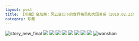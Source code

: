 ```yaml
---
layout: post
title: 【珍藏】金灿荣：风云变幻下的世界格局和大国关系（2019.02.23）
category: 珍藏
---
```

![story_new_final](http://rfbyhtcfm.hd-bkt.clouddn.com/img/story_new_final_0322.png)
![](http://rfbyhtcfm.hd-bkt.clouddn.com/img/jin-hongkong-220414-1.jpg)
![](http://rfbyhtcfm.hd-bkt.clouddn.com/img/jin-hongkong-0316-1.png)
![](http://rfbyhtcfm.hd-bkt.clouddn.com/img/jin-hongkong-0316-2.png)
![](http://rfbyhtcfm.hd-bkt.clouddn.com/img/jin-hongkong-0316-3.png)
![](http://rfbyhtcfm.hd-bkt.clouddn.com/img/jin-hongkong-0316-4.png)
![](http://rfbyhtcfm.hd-bkt.clouddn.com/img/jin-hongkong-0316-5.png)
![](http://rfbyhtcfm.hd-bkt.clouddn.com/img/jin-hongkong-0316-6.png)
![](http://rfbyhtcfm.hd-bkt.clouddn.com/img/jin-hongkong-0316-7.png)
![wanshan](http://rfbyhtcfm.hd-bkt.clouddn.com/img/wanshan.png)


  




